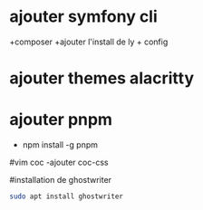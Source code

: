 # ajouter symfony cli
+composer
+ajouter l'install de ly + config

# ajouter themes alacritty

# ajouter pnpm
- npm install -g pnpm

#vim coc
-ajouter coc-css

#installation de ghostwriter
```sh
sudo apt install ghostwriter
```
